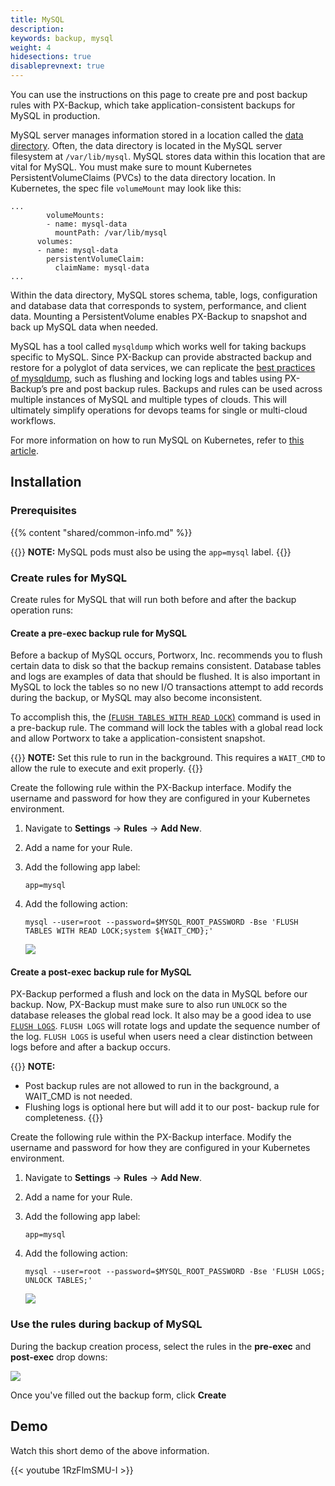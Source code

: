 ```yaml
---
title: MySQL
description: 
keywords: backup, mysql
weight: 4
hidesections: true
disableprevnext: true
---
```


You can use the instructions on this page to create pre and post backup rules with PX-Backup, which take application-consistent backups for MySQL in production.


MySQL server manages information stored in a location called the [data directory](https://dev.mysql.com/doc/refman/8.0/en/data-directory.html). Often, the data directory is located in the MySQL server filesystem at `/var/lib/mysql`. MySQL stores data within this location that are vital for MySQL. You must make sure to mount Kubernetes PersistentVolumeClaims (PVCs) to the data directory location. In Kubernetes, the spec file `volumeMount` may look like this:

```text
...
        volumeMounts:
        - name: mysql-data
          mountPath: /var/lib/mysql
      volumes:
      - name: mysql-data
        persistentVolumeClaim:
          claimName: mysql-data
...
```

Within the data directory, MySQL stores schema, table, logs, configuration and database data that corresponds to system, performance, and client data. Mounting a PersistentVolume enables PX-Backup to snapshot and back up MySQL data when needed.

MySQL has a tool called `mysqldump` which works well for taking backups specific to MySQL. Since PX-Backup can provide abstracted backup and restore for a polyglot of data services, we can replicate the [best practices of mysqldump](https://dev.mysql.com/doc/refman/5.7/en/mysqldump.html#option_mysqldump_add-locks), such as flushing and locking logs and tables using PX-Backup’s pre and post backup rules. Backups and rules can be used across multiple instances of MySQL and multiple types of clouds. This will ultimately simplify operations for devops teams for single or multi-cloud workflows.

For more information on how to run MySQL on Kubernetes, refer to [this article](https://portworx.com/mysql-kubernetes/ ).

## Installation

### Prerequisites

{{% content "shared/common-info.md" %}}

{{<info>}}
**NOTE:** MySQL pods must also be using the `app=mysql` label.
{{</info>}}

### Create rules for MySQL

Create rules for MySQL that will run both before and after the backup operation runs:

#### Create a pre-exec backup rule for MySQL

Before a backup of MySQL occurs, Portworx, Inc. recommends you to flush certain data to disk so that the backup remains consistent. Database tables and logs are examples of data that should be flushed. It is also important in MySQL to lock the tables so no new I/O transactions attempt to add records during the backup, or MySQL may also become inconsistent. 

To accomplish this, the [(`FLUSH TABLES WITH READ LOCK`)](https://dev.mysql.com/doc/refman/8.0/en/flush.html#flush-tables-with-read-lock) command is used in a pre-backup rule. The command will lock the tables with a global read lock and allow Portworx to take a application-consistent snapshot.

{{<info>}}
**NOTE:** Set this rule to run in the background. This requires a `WAIT_CMD` to allow the rule to execute and exit properly.
{{</info>}}

Create the following rule within the PX-Backup interface. Modify the username and password for how they are configured in your Kubernetes environment.

1. Navigate to **Settings** → **Rules** → **Add New**.
2. Add a name for your Rule.
3. Add the following app label:

	```text
	app=mysql
	```

4. Add the following action:

	```text
	mysql --user=root --password=$MYSQL_ROOT_PASSWORD -Bse 'FLUSH TABLES WITH READ LOCK;system ${WAIT_CMD};'
	```

	 ![](/img/mysql-pre-rule.png)

#### Create a post-exec backup rule for MySQL

PX-Backup performed a flush and lock on the data in MySQL before our backup. Now, PX-Backup must make sure to also run `UNLOCK` so the database releases the global read lock. It also may be a good idea to use [`FLUSH LOGS`](https://dev.mysql.com/doc/refman/8.0/en/flush.html#flush-logs). `FLUSH LOGS` will rotate logs and update the sequence number of the log. `FLUSH LOGS` is useful when users need a clear distinction between logs before and after a backup occurs. 

{{<info>}}
**NOTE:** 

* Post backup rules are not allowed to run in the background, a WAIT_CMD is not needed.
* Flushing logs is optional here but will add it to our post- backup rule for completeness.
{{</info>}}

Create the following rule within the PX-Backup interface. Modify the username and password for how they are configured in your Kubernetes environment.

1. Navigate to **Settings** → **Rules** → **Add New**.
2. Add a name for your Rule.
3. Add the following app label:

	```text
	app=mysql
	```

4. Add the following action:

	```text
	mysql --user=root --password=$MYSQL_ROOT_PASSWORD -Bse 'FLUSH LOGS; UNLOCK TABLES;'
	```

	 ![](/img/mysql-post-rule.png)

### Use the rules during backup of MySQL

During the backup creation process, select the rules in the **pre-exec** and **post-exec** drop downs:

![](/img/mysql-use-rules.png)

Once you've filled out the backup form, click **Create**

## Demo

Watch this short demo of the above information.

{{< youtube  1RzFlmSMU-I >}}
